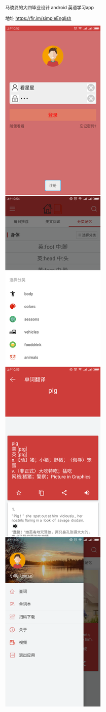 马骁尧的大四毕业设计 android 英语学习app

地址 https://fir.im/simpleEnglish


  <img width="300px" src="https://github.com/xinghuoliaoyuan45/SimpleEnglishStudyApp/blob/master/picture/1.png">
    <img width="300px" src="https://github.com/xinghuoliaoyuan45/SimpleEnglishStudyApp/blob/master/picture/2.png">
      <img width="300px" src="https://github.com/xinghuoliaoyuan45/SimpleEnglishStudyApp/blob/master/picture/3.png">
        <img width="300px" src="https://github.com/xinghuoliaoyuan45/SimpleEnglishStudyApp/blob/master/picture/4.png">
<!--         
        
        

![](https://github.com/xinghuoliaoyuan45/SimpleEnglishStudyApp/blob/master/picture/1.png)


![](https://github.com/xinghuoliaoyuan45/SimpleEnglishStudyApp/blob/master/picture/2.png)


![](https://github.com/xinghuoliaoyuan45/SimpleEnglishStudyApp/blob/master/picture/3.png)


![](https://github.com/xinghuoliaoyuan45/SimpleEnglishStudyApp/blob/master/picture/4.png) -->
